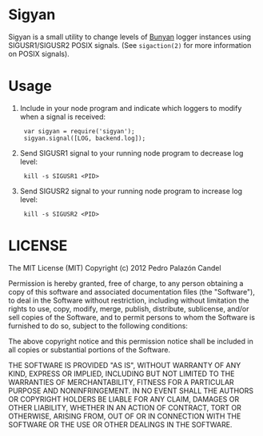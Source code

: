 # Sigyan

Sigyan is a small utility to change levels of [Bunyan](https://github.com/trentm/node-bunyan)
logger instances using SIGUSR1/SIGUSR2 POSIX signals. (See `sigaction(2)` for
more information on POSIX signals).

# Usage

1. Include in your node program and indicate which loggers to modify when a
   signal is received:

        var sigyan = require('sigyan');
        sigyan.signal([LOG, backend.log]);

2. Send SIGUSR1 signal to your running node program to decrease log level:

        kill -s SIGUSR1 <PID>

3. Send SIGUSR2 signal to your running node program to increase log level:

        kill -s SIGUSR2 <PID>


# LICENSE

The MIT License (MIT) Copyright (c) 2012 Pedro Palazón Candel

Permission is hereby granted, free of charge, to any person obtaining a copy of this software and associated documentation files (the "Software"), to deal in the Software without restriction, including without limitation the rights to use, copy, modify, merge, publish, distribute, sublicense, and/or sell copies of the Software, and to permit persons to whom the Software is furnished to do so, subject to the following conditions:

The above copyright notice and this permission notice shall be included in all copies or substantial portions of the Software.

THE SOFTWARE IS PROVIDED "AS IS", WITHOUT WARRANTY OF ANY KIND, EXPRESS OR IMPLIED, INCLUDING BUT NOT LIMITED TO THE WARRANTIES OF MERCHANTABILITY, FITNESS FOR A PARTICULAR PURPOSE AND NONINFRINGEMENT. IN NO EVENT SHALL THE AUTHORS OR COPYRIGHT HOLDERS BE LIABLE FOR ANY CLAIM, DAMAGES OR OTHER LIABILITY, WHETHER IN AN ACTION OF CONTRACT, TORT OR OTHERWISE, ARISING FROM, OUT OF OR IN CONNECTION WITH THE SOFTWARE OR THE USE OR OTHER DEALINGS IN THE SOFTWARE.

